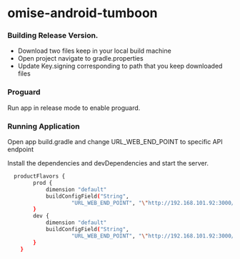 # omise-android-tumboon

### Building Release Version.

  - Download two files keep in your local build machine
  - Open project navigate to gradle.properties
  - Update Key.signing corresponding to path that you keep downloaded files

### Proguard

Run app in release mode to enable proguard.

### Running Application

Open app build.gradle and change URL_WEB_END_POINT to specific API endpoint

Install the dependencies and devDependencies and start the server.

```sh
  productFlavors {
        prod {
            dimension "default"
            buildConfigField("String",
                    "URL_WEB_END_POINT", "\"http://192.168.101.92:3000/\"")
        }
        dev {
            dimension "default"
            buildConfigField("String",
                    "URL_WEB_END_POINT", "\"http://192.168.101.92:3000/\"")
        }
    }
```


